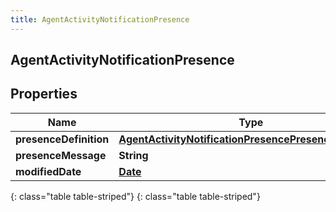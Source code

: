 ```yaml
---
title: AgentActivityNotificationPresence
---
```

## AgentActivityNotificationPresence


## Properties

| Name | Type | Description | Notes |
| ------------ | ------------- | ------------- | ------------- |
| **presenceDefinition** | [**AgentActivityNotificationPresencePresenceDefinition**](AgentActivityNotificationPresencePresenceDefinition.html) |  |  [optional] |
| **presenceMessage** | **String** |  |  [optional] |
| **modifiedDate** | [**Date**](Date.html) |  |  [optional] |
{: class="table table-striped"}
{: class="table table-striped"}


